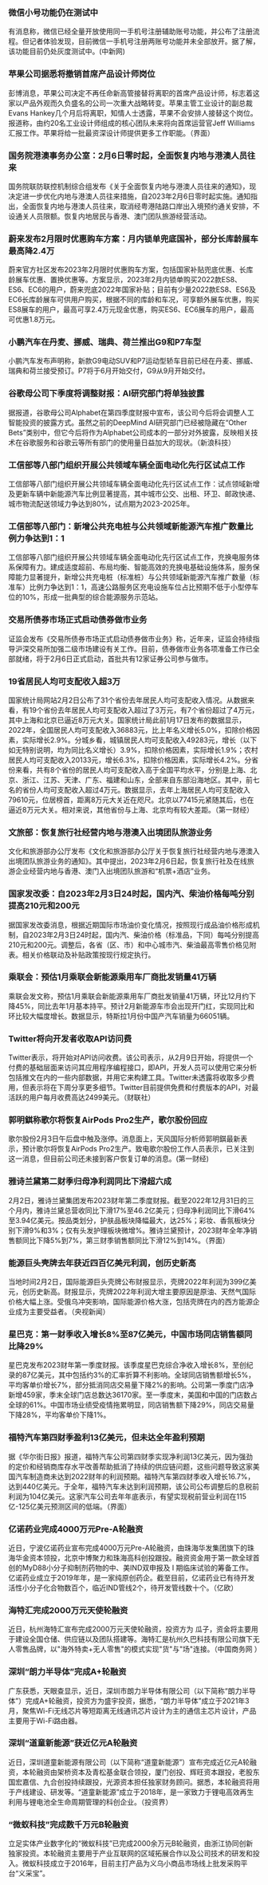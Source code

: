### 微信小号功能仍在测试中
有消息称，微信已经全量开放使用同一手机号注册辅助账号功能，并公布了注册流程。但记者体验发现，目前微信一手机号注册两账号功能并未全部放开。据了解，该功能目前仍处灰度测试中。(中新网)
### 苹果公司据悉将撤销首席产品设计师岗位
彭博消息，苹果公司决定不再任命新高管接替将离职的首席产品设计师，标志着这家以产品外观而久负盛名的公司一次重大战略转变。苹果主管工业设计的副总裁Evans Hankey几个月后将离职，知情人士透露，苹果不会安排人接替这个岗位。报道称，由约20名工业设计师组成的核心团队未来将向首席运营官Jeff Williams汇报工作。苹果将给一批最资深设计师提供更多工作职能。（界面）
### 国务院港澳事务办公室：2月6日零时起，全面恢复内地与港澳人员往来
国务院联防联控机制综合组发布《关于全面恢复内地与港澳人员往来的通知》，现决定进一步优化内地与港澳人员往来措施，自2023年2月6日零时起实施。通知指出，全面恢复内地与港澳人员往来，取消经粤港陆路口岸出入境预约通关安排，不设通关人员限额。恢复内地居民与香港、澳门团队旅游经营活动。
### 蔚来发布2月限时优惠购车方案：月内锁单兜底国补，部分长库龄展车最高降2.4万
蔚来官方社区发布2023年2月限时优惠购车方案，包括国家补贴兜底优惠、长库龄展车优惠、置换优惠等。方案显示，2023年2月内锁单购买2022款ES8、ES6、EC6的用户，蔚来兜底2022年国家补贴；目前有少量2022款ES8、ES6及EC6长库龄展车可供用户购买，根据不同的库龄和车况，可享额外展车优惠，购买ES8展车的用户，最高可享2.4万元现金优惠，购买ES6、EC6展车的用户，最高可优惠1.8万元。
### 小鹏汽车在丹麦、挪威、瑞典、荷兰推出G9和P7车型
小鹏汽车发布声明称，新款G9电动SUV和P7运动型轿车目前已经在丹麦、挪威、瑞典和荷兰接受预订。P7将于6月开始交付，G9从9月开始交付。
### 谷歌母公司下季度将调整财报：AI研究部门将单独披露
据报道，谷歌母公司Alphabet在第四季度财报中宣布，该公司今后将会调整人工智能投资的披露方式。虽然之前的DeepMind AI研究部门已经被隐藏在“Other Bets”类别中，但它今后将作为Alphabet公司成本的一部分对外披露，反映相关技术在谷歌服务和谷歌云等所有部门的使用量日益加大的现状。（新浪科技）
### 工信部等八部门组织开展公共领域车辆全面电动化先行区试点工作
工信部等八部门组织开展公共领域车辆全面电动化先行区试点工作：试点领域新增及更新车辆中新能源汽车比例显著提高，其中城市公交、出租、环卫、邮政快递、城市物流配送领域力争达到80%，试点期为2023-2025年。
### 工信部等八部门：新增公共充电桩与公共领域新能源汽车推广数量比例力争达到1：1
工信部等八部门组织开展公共领域车辆全面电动化先行区试点工作，充换电服务体系保障有力。建成适度超前、布局均衡、智能高效的充换电基础设施体系，服务保障能力显著提升，新增公共充电桩（标准桩）与公共领域新能源汽车推广数量（标准车）比例力争达到1：1，高速公路服务区充电设施车位占比预期不低于小型停车位的10%，形成一批典型的综合能源服务示范站。
### 交易所债券市场正式启动债券做市业务
证监会发布《交易所债券市场正式启动债券做市业务》称，近年来，证监会持续指导沪深交易所加强二级市场建设有关工作。目前，债券做市业务各项准备工作已全部就绪，将于2月6日正式启动，首批共有12家证券公司参与做市。
### 19省居民人均可支配收入超3万
国家统计局网站2月2日公布了31个省份去年居民人均可支配收入情况。从数据来看，有19个省份去年居民人均可支配收入超过了3万元，有7个省份超过了4万元，其中上海和北京已逼近8万元大关。国家统计局此前1月17日发布的数据显示，2022年，全国居民人均可支配收入36883元，比上年名义增长5.0%，扣除价格因素，实际增长2.9%。分城乡看，城镇居民人均可支配收入49283元，增长（以下如无特别说明，均为同比名义增长）3.9%，扣除价格因素，实际增长1.9%；农村居民人均可支配收入20133元，增长6.3%，扣除价格因素，实际增长4.2%。分省份来看，共有8个省份的居民人均可支配收入高于全国平均水平，分别是上海、北京、浙江、江苏、天津、广东、福建和山东，全部来自东部沿海地区。其中，前七名的省份人均可支配收入超过4万元。数据显示，去年上海居民人均可支配收入79610元，位居榜首，距离8万元大关近在咫尺。北京以77415元紧随其后，也在逼近8万元大关。相对来说，其他省份与上海、北京均有较大差距。（第一财经）
### 文旅部：恢复旅行社经营内地与港澳入出境团队旅游业务
文化和旅游部办公厅发布《文化和旅游部办公厅关于恢复旅行社经营内地与港澳入出境团队旅游业务的通知》。其中提出，2023年2月6日起，恢复旅行社及在线旅游企业经营内地与香港、澳门入出境团队旅游和“机票+酒店”业务。
### 国家发改委：自2023年2月3日24时起，国内汽、柴油价格每吨分别提高210元和200元
据国家发改委消息，根据近期国际市场油价变化情况，按照现行成品油价格形成机制，自2023年2月3日24时起，国内汽、柴油价格（标准品，下同）每吨分别提高210元和200元。调整后，各省（区、市）和中心城市汽、柴油最高零售价格见附表。相关价格联动及补贴政策按现行规定执行。
### 乘联会：预估1月乘联会新能源乘用车厂商批发销量41万辆
乘联会发文称，预估1月乘联会新能源乘用车厂商批发销量41万辆，环比12月约下降45%，同比去年1月基本持平。预计2月新能源车市会出现开门红，实现同比和环比较大幅度增长。数据显示，特斯拉1月份中国产汽车销量为66051辆。
### Twitter将向开发者收取API访问费
Twitter表示，将开始对API访问收费。该公司表示，从2月9日开始，将提供一个付费的基础层面来访问其应用程序编程接口，即API，开发人员可以使用它来分析包括推文在内的一些内部数据，并用它来构建工具。Twitter未透露将收取多少费用，但表示将在下周分享更多细节。Twitter目前提供免费和付费版本的API，对最活跃的用户每月收费高达2499美元。（财联社）
### 郭明錤称歌尔将恢复AirPods Pro2生产，歌尔股份回应
歌尔股份2月3日午后盘中触及涨停。消息面上，天风国际分析师郭明錤最新表示，预计歌尔将恢复AirPods Pro2生产。致电歌尔股份工作人员表示，已关注到这一消息，但目前公司还未接到客户恢复订单的消息。(第一财经)
### 雅诗兰黛第二财季归母净利润同比下滑超六成
2月2日，雅诗兰黛集团发布2023财年第二季度财报。截至2022年12月31日的三个月内，雅诗兰黛总营收同比下滑17%至46.2亿美元；归母净利润同比下滑64%至3.94亿美元。按品类划分，护肤品板块降幅最大，达25%；彩妆、香氛板块分别下滑9%和3%；仅有头发护理板块微增%。雅诗兰黛预计，2023财年全年净销售额同比下降5%到7%，第三财季销售额同比下滑12%到14%。（界面）
### 能源巨头壳牌去年获近四百亿美元利润，创历史新高
当地时间2月2日，国际能源巨头壳牌公布财报显示，壳牌2022年利润为399亿美元，创历史新高。财报显示，壳牌2022年利润大增主要原因是原油、天然气国际价格大幅上涨。受俄乌冲突影响，国际能源价格大涨，包括壳牌在内的西方能源企业成为主要受益者。（央视新闻）
### 星巴克：第一财季收入增长8%至87亿美元，中国市场同店销售额同比降29%
星巴克发布2023财年第一季度财报。该季度星巴克综合净收入增长8%，至创纪录的87亿美元，其中包括约3%的汇率折算不利影响。全球同店销售额增长5%，平均客单价增长7%，部分抵消同店交易量下降2%的影响。公司第一季度门店净新增459家，季末全球门店总数达36170家。至一季度末，美国和中国的门店数占全球的61%。中国市场业绩受疫情拖累明显，同店销售额下降29%，同店交易量下降28%，平均客单价下降1%。
### 福特汽车第四财季盈利13亿美元，但未达全年盈利预期
据《华尔街日报》报道，福特汽车公司第四财季实现净利润13亿美元，因为强劲的定价和经销商库存水平改善帮助抵消了持续的供应链问题，这些问题导致这家美国汽车制造商未达到2022财年的利润预期。福特汽车第四财季收入增长16.7%，达到440亿美元。于全年，福特汽车未达到利润预期，该公司公布调整后的息税前利润为104亿美元。这家汽车公司去年年底表示，有望实现税前营业利润在115亿-125亿美元预测区间的低端。（界面）
### 亿诺药业完成4000万元Pre-A轮融资
近日，宁波亿诺药业宣布完成4000万元Pre-A轮融资，由珠海华发集团旗下的珠海华金资本领投，北京中博聚力和珠海高科创投跟投。融资资金用于第一款全球首创的MyD88小分子抑制剂药物的中、美IND双申报及 I 期临床试验的筹备工作。亿诺药业成立于2019年年，是一家纯原创药企。截至目前，亿诺药业已有待开发活性小分子化合物数百个，临近IND管线2个，待开发管线数十个。（亿欧）
### 海特汇完成2000万元天使轮融资
近日，杭州海特汇宣布完成2000万元天使轮融资，投资方为 瓜子，资金将主要用于建设全国仓储、供应链以及团队搭建等。海特汇是杭州久巴科技有限公司旗下无人零售品牌，以"海外特卖+无人零售"的模式实现"货"与"场"连接。（中国商务网 ）
### 深圳“朗力半导体”完成A+轮融资
广东获悉，天眼查显示，近日，深圳市朗力半导体有限公司（以下简称“朗力半导体”）完成A+轮融资，投资方为盛宇投资，据悉，“朗力半导体”成立于2021年3月，聚焦Wi-Fi无线芯片等短距离无线通讯芯片设计为主的通信主芯片设计，产品主要用于Wi-Fi路由器。
### 深圳“道童新能源”获近亿元A轮融资
近日，深圳道童新能源有限公司（以下简称“道童新能源”）宣布完成近亿元A轮融资，本轮融资由架桥资本及青松基金联合领投，厦门创投、辉旺资本跟投，老股东国宏嘉信、九合创投持续跟投，光源资本担任独家财务顾问。据悉，本轮融资将用于产线建设、研发等。“道童新能源”成立于2018年，是一家致力于锂电高效再生利用与锂电池全生命周期管理的科创企业。（投资界）
### “微蚁科技”完成数千万元B轮融资
立足实体产业数字化的“微蚁科技”已完成2000余万元B轮融资，由浙江协同创新独家投资。本轮融资主要用于产业互联网的区域拓展合作以及公司技术的研发和投入。微蚁科技成立于2016年，目前主打产品为义乌小商品市场线上批发采购平台“义采宝”。
